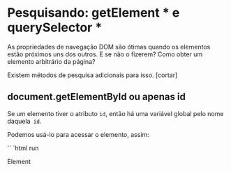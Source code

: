 # Pesquisando: getElement * e querySelector *

As propriedades de navegação DOM são ótimas quando os elementos estão próximos uns dos outros. E se não o fizerem? Como obter um elemento arbitrário da página?

Existem métodos de pesquisa adicionais para isso.
[cortar]

## document.getElementById ou apenas id

Se um elemento tiver o atributo `id`, então há uma variável global pelo nome daquela` id`.

Podemos usá-lo para acessar o elemento, assim:

`` `html run
<div id = "*! * element * /! *">
<div id = "*! * elem-content * /! *"> Element </ div>
</ div>

<script>
alerta (elemento); // elemento DOM com id = "elemento"
alerta (window.elem); // acessando uma variável global como esta também funciona

// para elem-content as coisas são um pouco mais complexas
// que tem um traço para dentro, por isso não pode ser um nome de variável
alerta (janela ['elem-content']); // ... mas acessível usando colchetes [...]
</ script>
`` `

Isso é a menos que declaremos a mesma variável nomeada pela nossa:

`` `html executar alturas não confiáveis ​​= 0
<div id = "element"> </ div>

<script>
deixe elemento = 5;

alerta (elem); // a variável substitui o elemento
</ script>
`` `

O comportamento é descrito [na especificação] (http://www.whatwg.org/specs/web-apps/current-work/#dom-window-nameditem), mas é suportado principalmente pela compatibilidade. O navegador tenta nos ajudar, misturando namespaces de JS e DOM. Bom para scripts muito simples, mas pode haver conflitos de nomes. Além disso, quando olhamos em JS e não temos HTML em vista, não é óbvio de onde a variável vem.

A melhor alternativa é usar um método especial `document.getElementById (id)`.

Por exemplo:

`` `html run
<div id = "element">
<div id = "elem-content"> Elemento </ div>
</ div>

<script>
*! *
Deixe element = document.getElementById ('elemento');
* /! *

elem.style.background = 'red';
</ script>
`` `

Aqui, no tutorial, usamos frequentemente id para referenciar diretamente um elemento, mas isso é apenas para manter as coisas curtas. Na vida real, `document.getElementById` é o método preferido.

`` `cabeçalho inteligente =" Pode haver apenas um "
O `id` deve ser exclusivo. Pode haver apenas um elemento no documento com o dado `id`.

Se houver vários elementos com o mesmo "id", o comportamento dos métodos correspondentes é imprevisível. O navegador pode retornar qualquer um deles ao acaso. Então, fique com a regra e mantenha o "id" único.
`` `

`` `warn header =" Somente `document.getElementById`, não` anyNode.getElementById` "
O método `getElementById` que pode ser chamado apenas no objeto 'documento'. Ele procura o dado 'id` no documento inteiro.
`` `

## getElementsBy *

Existem também outros métodos para procurar nós:

- `elem.getElementsByTagName (tag)` procura por elementos com a tag fornecida e retorna a coleção deles. O parâmetro `tag` também pode ser uma estrela` `*" `para" todas as tags ".

Por exemplo:
`` `js
// obtenha todas as divs no documento
deixe divs = document.getElementsByTagName ('div');
`` `

Esse método é chamado no contexto de qualquer elemento DOM.

Vamos encontrar todas as "entradas" dentro da tabela:

`` `html run height = 50
<table id = "table">
<tr>
<td> Sua idade: </ td>

<td>
<label>
<input type = "radio" name = "age" value = "young" verificado> menos de 18
</ label>
<label>
<input type = "radio" name = "age" value = "mature"> de 18 para 50
</ label>
<label>
<input type = "radio" name = "age" value = "senior"> mais de 60
</ label>
</ td>
</ tr>
</ table>

<script>
*! *
deixe inputs = table.getElementsByTagName ('input');
* /! *

para (deixe entrada de entradas) {
alerta (input.value + ':' + input.checked);
}
</ script>
`` `

`` `warn header =" Não esqueça a letra `\" s \ "`! "
Novos desenvolvedores às vezes esquecem a letra `` s ''. Ou seja, eles tentam chamar `getElementsByTagName` ao invés de <code> getElementbyid <b> s </ b> TagName </ code>.

A letra `` s '' está ausente no `getElementById`, porque retorna um único elemento. Mas `getElementsByTagName` retorna uma coleção de elementos, então há '` s' 'dentro.
`` `

`` `` warn header = "Ele retorna uma coleção, não um elemento!"
Outro erro novato generalizado é escrever como:

`` `js
// não funciona
document.getElementsByTagName ('input'). value = 5;
`` `

Isso não funcionará, porque é preciso uma * coleção * de insumos e atribui o valor a ele, em vez de elementos dentro dele.

Devemos alternar entre a coleção ou obter um elemento pelo número, e depois atribuir, assim:

`` `js
// deve funcionar (se houver uma entrada)
document.getElementsByTagName ('input') [0] .value = 5;
`` `
`` ``

Existem também outros métodos raramente usados ​​desse tipo:

- `elem.getElementsByClassName (className)` retorna elementos que possuem a classe CSS fornecida. Os elementos também podem ter outras classes.
- `document.getElementsByName (name)` retorna elementos com o atributo `name` atribuído, em todo o documento. Existe por razões históricas, muito raramente usadas, mencionamos aqui apenas por completo.

Por exemplo:

`` `html run height = 50
<form name = "my-form">
<div class = "article"> Artigo </ div>
<div class = "long article"> Artigo longo </ div>
</ form>

<script>
// atributo find by name
Deixe form = document.getElementsByName ('my-form') [0];

// encontre por classe dentro do formulário
deixe articles = form.getElementsByClassName ('artigo');
alerta (articles.length); // 2, encontrou dois elementos com classe "artigo"
</ script>
`` `

## querySelectorAll [#querySelectorAll]

Agora vai a artilharia pesada.

A chamada para `elem.querySelectorAll (css)` retorna todos os elementos dentro de `elem` correspondentes ao seletor CSS fornecido. Esse é o método mais utilizado e poderoso.

Aqui procuramos todos os elementos `<li>` que são os últimos filhos:

`` `html run
<Ul>
<li> O </ li>
<> Teste-los </ li>
</ Ul>
<Ul>
<Li> tem </ li>
<li> passou </ li>
</ Ul>
<script>
*! *
Deixe elements = document.querySelectorAll ('ul> li: last-child');
* /! *

para (deixe elem de elementos) {
alerta (elem.innerHTML); // "teste", "passado"
}
</ script>
`` `

Esse método é realmente poderoso, pois qualquer seletor CSS pode ser usado.

`` `smart header =" Pode usar pseudo-classes também "
Pseudo-classes no seletor CSS como `: hover` e`: active` também são suportadas. Por exemplo, `document.querySelectorAll (': hover')` retornará a coleção com elementos que o ponteiro acabou agora (na ordem de aninhamento: do `<html>` mais externo para o mais aninhado).
`` `


## querySelector [#querySelector]

A chamada para `elem.querySelector (css)` retorna o primeiro elemento para o seletor CSS fornecido.

Em outras palavras, o resultado é o mesmo que `elem.querySelectorAll (css) [0]`, mas o último está procurando por * all * elements e escolhendo um, enquanto `elem.querySelector 'apenas procura um. Então, é mais rápido e mais curto para escrever.

## fósforos

Métodos anteriores estavam buscando o DOM.

O [elem.matches (css)] (http://dom.spec.whatwg.org/#dom-element-matches) não procura nada, ele apenas verifica se `elem` corresponde ao determinado CSS-selector. Retorna `true` ou` false`.

O método é útil quando estamos iterando sobre elementos (como em matriz ou algo assim) e tentando filtrar aqueles que nos interessam.

Por exemplo:

`` `html run
<a href="http://example.com/file.zip"> ... </a>
<a href="http://ya.ru"> ... </a>

<script>
// pode ser qualquer coleção em vez de document.body.children
para (deixe elem de document.body.children) {
*! *
se (elem.matches ('a [href $ = "zip"]')) {
* /! *
alerta ("A referência do arquivo:" + elem.href);
}
}
</ script>
`` `

## mais próximo

Todos os elementos que estão diretamente acima do dado são chamados de * antepassados ​​*.

Em outras palavras, os antepassados ​​são: pai, pai do pai, pai pai e assim por diante. Os antepassados ​​juntos formam a cadeia de pais do elemento para o topo.

O método `elem.closest (css) 'parece o antepassado mais próximo que corresponde ao seletor CSS. O `elem` em si também está incluído na pesquisa.

Em outras palavras, o método "mais próximo" sobe do elemento e verifica cada um dos pais. Se corresponder ao seletor, a busca pára e o antepassado é retornado.

Por exemplo:

`` `html run
<h1> Conteúdo </ h1>

<div class = "contents">
<ul class = "book">
<li class = "chapter"> Capítulo 1 </ li>
<li class = "chapter"> Capítulo 1 </ li>
</ Ul>
</ div>

<script>
Deixe chapter = document.querySelector ('. chapter'); // LI

alerta (chapter.closest ('. book')); // UL
alerta (chapter.closest ('. contents')); // DIV

alerta (chapter.closest ('h1')); // nulo (porque h1 não é um antepassado)
</ script>
`` `

## Live collections

Todos os métodos `" getElementsBy * "retornam uma coleção * ao vivo *. Tais coleções sempre refletem o estado atual do documento e "atualização automática" quando ele muda.

No exemplo abaixo, existem dois scripts.

1. O primeiro cria uma referência à coleção de `<div>`. A partir de agora, o comprimento é `1`.
2. O segundo script é executado depois que o navegador encontrar um mais `<div>`, então o comprimento é `2`.

`` `html run
<div> Primeira div </ div>

<script>
deixe divs = document.getElementsByTagName ('div');
alerta (divs.length); // 1
</ script>

<div> Segunda div </ div>

<script>
*! *
alerta (divs.length); // 2
* /! *
</ script>
`` `

Em contraste, `querySelectorAll` retorna uma coleção * static *. É como uma série fixa de elementos.

Se usarmos, em vez disso, ambos os scripts produzem `1`:


`` `html run
<div> Primeira div </ div>

<script>
deixe divs = document.querySelectorAll ('div');
alerta (divs.length); // 1
</ script>

<div> Segunda div </ div>

<script>
*! *
alerta (divs.length); // 1
* /! *
</ script>
`` `

Agora podemos ver facilmente a diferença. A coleta estática não aumentou após a aparição de um novo `div` no documento.

Aqui, usamos scripts separados para ilustrar como a adição de elemento afeta a coleção, mas todas as manipulações DOM as afetam. Em breve veremos mais deles.

## Resumo

Existem 6 métodos principais para procurar por nós no DOM:

<tabela>
<thead>
<tr>
<td> Método </ td>
<td> Pesquisas por ... </ td>
<td> Pode chamar um elemento? </ td>
<td> Live? </ td>
</ tr>
</ thead>
<tbody>
<tr>
<td> <code> getElementById </ code> </ td>
<td> <code> id </ code> </ td>
<Td> - </ td>
<Td> - </ td>
</ tr>
<tr>
<td> <code> getElementsByName </ code> </ td>
<td> <code> nome </ code> </ td>
<Td> - </ td>
<Td> ✔ </ td>
</ tr>
<tr>
<td> <code> getElementsByTagName </ code> </ td>
<td> tag ou <code> '*' </ code> </ td>
<Td> ✔ </ td>
<Td> ✔ </ td>
</ tr>
<tr>
<td> <code> getElementsByClassName </ code> </ td>
<td> classe </ td>
<Td> ✔ </ td>
<Td> ✔ </ td>
</ tr>
<tr>
<td> <code> querySelector </ code> </ td>
<td> Seletor CSS </ td>
<Td> ✔ </ td>
<Td> - </ td>
</ tr>
<tr>
<td> <code> querySelectorAll </ code> </ td>
<td> Seletor CSS </ td>
<Td> ✔ </ td>
<Td> - </ td>
</ tr>
</ tbody>
</ table>

Tenha em atenção que os métodos `getElementById` e` getElementsByName` só podem ser chamados no contexto do documento: `document.getElementById (...)`. Mas não em um elemento: `elem.getElementById (...)` causaria um erro.

Outros métodos também podem ser chamados de elementos. Por exemplo `elem.querySelectorAll (...)` pesquisará dentro de `elem` (na subárvore DOM).

Além disso:

- Há `element.matches (css)` para verificar se `element` corresponde ao seletor CSS fornecido.
- Há `elem.closest (css)` para procurar um antepassado mais próximo que corresponda ao determinado CSS-selector. O `elem` em si também é verificado.

E vamos mencionar um método mais aqui para verificar a relação filho-pai:
- `elenA.contains (elemB)` retorna true se `elemENT` estiver dentro de` elenA` (um descendente de `elemA`) ou quando` elemA == elemB`.
